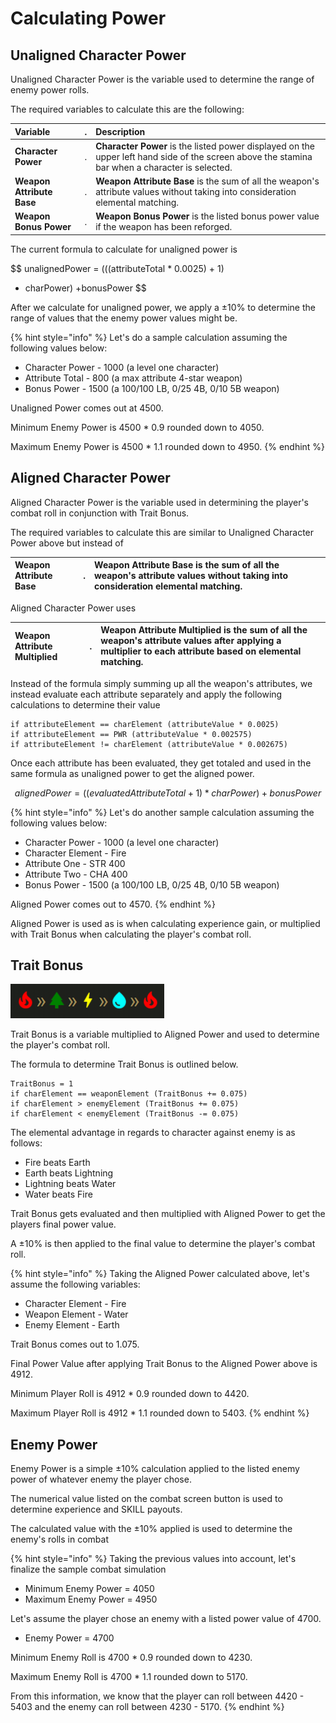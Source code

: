 # Calculating Power

## Unaligned Character Power

Unaligned Character Power is the variable used to determine the range of enemy power rolls.

The required variables to calculate this are the following:

| **Variable** | . | **Description** |
| :--- | :--- | :--- |
| **Character Power** | . | **Character Power** is the listed power displayed on the upper left hand side of the screen above the stamina bar when a character is selected. |
| **Weapon Attribute Base** | . | **Weapon Attribute Base** is the sum of all the weapon's attribute values without taking into consideration elemental matching. |
| **Weapon Bonus Power** | . | **Weapon Bonus Power** is the listed bonus power value if the weapon has been reforged. |

The current formula to calculate for unaligned power is

$$
unalignedPower = (((attributeTotal * 0.0025) + 1)
 * charPower) +bonusPower
$$

After we calculate for unaligned power, we apply a ±10% to determine the range of values that the enemy power values might be.

{% hint style="info" %}
Let's do a sample calculation assuming the following values below:

* Character Power - 1000 \(a level one character\)
* Attribute Total - 800 \(a max attribute 4-star weapon\)
* Bonus Power - 1500 \(a 100/100 LB, 0/25 4B, 0/10 5B weapon\)

Unaligned Power comes out at 4500.

Minimum Enemy Power is 4500 \* 0.9 rounded down to 4050.

Maximum Enemy Power is 4500 \* 1.1 rounded down to 4950.
{% endhint %}

## Aligned Character Power

Aligned Character Power is the variable used in determining the player's combat roll in conjunction with Trait Bonus.

The required variables to calculate this are similar to Unaligned Character Power above but instead of

| **Weapon Attribute Base** | . | **Weapon Attribute Base** is the sum of all the weapon's attribute values without taking into consideration elemental matching. |
| :--- | :--- | :--- |


Aligned Character Power uses

| **Weapon Attribute Multiplied** | . | **Weapon Attribute Multiplied** is the sum of all the weapon's attribute values after applying a multiplier to each attribute based on elemental matching. |
| :--- | :--- | :--- |


Instead of the formula simply summing up all the weapon's attributes, we instead evaluate each attribute separately and apply the following calculations to determine their value

```text
if attributeElement == charElement (attributeValue * 0.0025)
if attributeElement == PWR (attributeValue * 0.002575)
if attributeElement != charElement (attributeValue * 0.002675)
```

Once each attribute has been evaluated, they get totaled and used in the same formula as unaligned power to get the aligned power.

$$
alignedPower = ((evaluatedAttributeTotal + 1) * charPower) + bonusPower
$$

{% hint style="info" %}
Let's do another sample calculation assuming the following values below:

* Character Power - 1000 \(a level one character\)
* Character Element - Fire
* Attribute One - STR 400
* Attribute Two - CHA 400
* Bonus Power - 1500 \(a 100/100 LB, 0/25 4B, 0/10 5B weapon\)

Aligned Power comes out to 4570.
{% endhint %}

Aligned Power is used as is when calculating experience gain, or multiplied with Trait Bonus when calculating the player's combat roll.

## Trait Bonus

![](../../.gitbook/assets/trait-bonus.png)

Trait Bonus is a variable multiplied to Aligned Power and used to determine the player's combat roll.

The formula to determine Trait Bonus is outlined below.

```text
TraitBonus = 1
if charElement == weaponElement (TraitBonus += 0.075)
if charElement > enemyElement (TraitBonus += 0.075)
if charElement < enemyElement (TraitBonus -= 0.075)
```

The elemental advantage in regards to character against enemy is as follows:

* Fire beats Earth
* Earth beats Lightning
* Lightning beats Water
* Water beats Fire

Trait Bonus gets evaluated and then multiplied with Aligned Power to get the players final power value.

A ±10% is then applied to the final value to determine the player's combat roll.

{% hint style="info" %}
Taking the Aligned Power calculated above, let's assume the following variables:

* Character Element - Fire
* Weapon Element - Water
* Enemy Element - Earth

Trait Bonus comes out to 1.075.

Final Power Value after applying Trait Bonus to the Aligned Power above is 4912.

Minimum Player Roll is 4912 \* 0.9 rounded down to 4420.

Maximum Player Roll is 4912 \* 1.1 rounded down to 5403.
{% endhint %}

## Enemy Power

Enemy Power is a simple ±10% calculation applied to the listed enemy power of whatever enemy the player chose.

The numerical value listed on the combat screen button is used to determine experience and SKILL payouts.

The calculated value with the ±10% applied is used to determine the enemy's rolls in combat

{% hint style="info" %}
Taking the previous values into account, let's finalize the sample combat simulation

* Minimum Enemy Power = 4050
* Maximum Enemy Power = 4950

Let's assume the player chose an enemy with a listed power value of 4700.

* Enemy Power = 4700

Minimum Enemy Roll is 4700 \* 0.9 rounded down to 4230.

Maximum Enemy Roll is 4700 \* 1.1 rounded down to 5170.

From this information, we know that the player can roll between 4420 - 5403 and the enemy can roll between 4230 - 5170.
{% endhint %}

